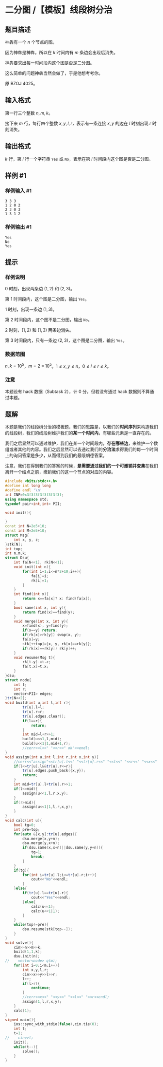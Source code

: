 # 二分图 /【模板】线段树分治

## 题目描述

神犇有一个 $n$ 个节点的图。

因为神犇是神犇，所以在 $k$ 时间内有 $m$ 条边会出现后消失。

神犇要求出每一时间段内这个图是否是二分图。

这么简单的问题神犇当然会做了，于是他想考考你。

原 BZOJ 4025。

## 输入格式

第一行三个整数 $n,m,k$。

接下来 $m$ 行，每行四个整数 $x,y,l,r$，表示有一条连接 $x,y$ 的边在 $l$ 时刻出现 $r$ 时刻消失。

## 输出格式

$k$ 行，第 $i$ 行一个字符串 `Yes` 或 `No`，表示在第 $i$ 时间段内这个图是否是二分图。

## 样例 #1

### 样例输入 #1

```
3 3 3
1 2 0 2
2 3 0 3
1 3 1 2
```

### 样例输出 #1

```
Yes
No
Yes
```

## 提示

### 样例说明

$0$ 时刻，出现两条边 $(1,2)$ 和 $(2,3)$。

第 $1$ 时间段内，这个图是二分图，输出 `Yes`。

$1$ 时刻，出现一条边 $(1,3)$。

第 $2$ 时间段内，这个图不是二分图，输出 `No`。

$2$ 时刻，$(1,2)$ 和 $(1,3)$ 两条边消失。

第 $3$ 时间段内，只有一条边 $(2,3)$，这个图是二分图，输出 `Yes`。

### 数据范围

$n,k = 10^5$，$m = 2\times 10^5$。$1 \le x,y \le n$，$0 \le l \le r \le k$。

### 注意

本题设有 hack 数据（Subtask $2$），计 $0$ 分，但若没有通过 hack 数据则不算通过本题。

## 题解
本题是我们的线段树分治的模板题，我们的思路是，以我们的**时间序列**来构造我们的线段树，我们的线段树维护我们的**某一个时间内**，有哪些元素是一直存在的。

我们之后显然可以通过维护，我们在某一个时间段内，**存在哪些边**，来维护一个数组或者其他的内容。我们之后显然可以去通过我们的**分治法**求得我们的每一个时间上的询问答案是多少，从而得到我们的最哦胡德答案。

注意，我们在得到我们的答案的时候，**是需要通过我们的一个可撤销并查集**在我们离开一个结点之前，撤销我们的这一个节点的对应的内容。

```cpp
#include <bits/stdc++.h>
#define int long long
#define endl '\n'
int INF=0x3f3f3f3f3f3f3f3f;
using namespace std;
typedef pair<int,int> PII;

void init(){
    
}
const int N=2e5+10;
const int M=2e5+10;
struct Msg{
    int x, y, z;
}stk[N];
int top;
int n,m,k;
struct Dsu{
	int fa[N<<1], rk[N<<1];
	void init(int n){
        for(int i=1;i<=n*2+10;i++){
            fa[i]=i;
            rk[i]=1;
        }
	}
	int find(int x){
		return x==fa[x]? x: find(fa[x]);
	}
	bool same(int x, int y){
		return find(x)==find(y);
	}
	void merge(int x, int y){
		x=find(x), y=find(y);
		if(x==y) return;
		if(rk[x]>rk[y]) swap(x, y);
		fa[x]=y;
		stk[++top]={x, y, rk[x]==rk[y]};
		if(rk[x]==rk[y]) rk[y]++;
	}	
	void resume(Msg t){
		rk[t.y]-=t.z;
		fa[t.x]=t.x;
	}
}dsu;
struct node{
    int l;
    int r;
    vector<PII> edges; 
}tr[N<<2];
void build(int u,int l,int r){
        tr[u].l=l;
        tr[u].r=r;
        tr[u].edges.clear();
        if(l==r){
            return;
        }
        int mid=l+r>>1;
        build(u<<1,l,mid);
        build(u<<1|1,mid+1,r);
        //cerr<<l<<" "<<r<<" ok"<<endl;
}
void assign(int u,int l,int r,int x,int y){
    //cerr<<"assign"<<tr[u].l<<" "<<tr[u].r<<" "<<l<<" "<<r<<" "<<x<<" "<<y<<" "<<"OK"<<endl;
    if(l<=tr[u].l&&tr[u].r<=r){
        tr[u].edges.push_back({x,y});
        return;
    }
    int mid=tr[u].l+tr[u].r>>1;
    if(l<=mid){
        assign(u<<1,l,r,x,y);
    }
    if(r>mid){
        assign(u<<1|1,l,r,x,y);
    }
}
void calc(int u){
    bool tg=0;
    int pre=top;
    for(auto &[x,y]:tr[u].edges){
        dsu.merge(x,y+n);
        dsu.merge(y,x+n);
        if(dsu.same(x,x+n)||dsu.same(y,y+n)){
            tg=1;
            break;
        }
    }
    if(tg){
        for(int i=tr[u].l;i<=tr[u].r;i++){
            cout<<"No"<<endl;
        }
    }else{
        if(tr[u].l==tr[u].r){
            cout<<"Yes"<<endl;
        }else{
            calc(u<<1);
            calc(u<<1|1);
        }
    }
    while(top!=pre){
        dsu.resume(stk[top--]);
    }
}
void solve(){
    cin>>n>>m>>k;
    build(1,1,k);
    dsu.init(n);
//    vector<node> q(m);
    for(int i=0;i<m;i++){
        int x,y,l,r;
        cin>>x>>y>>l>>r;
        l++;
        if(l>r){
            continue;
        }
        //cerr<<x<<" "<<y<<" "<<l<<" "<<r<<endl;
        assign(1,l,r,x,y);
    }  
    calc(1);
}
signed main(){
    ios::sync_with_stdio(false),cin.tie(0);
    int t;
    t=1;
//    cin>>t;
    init();
    while(t--){
        solve();
    }
}
```